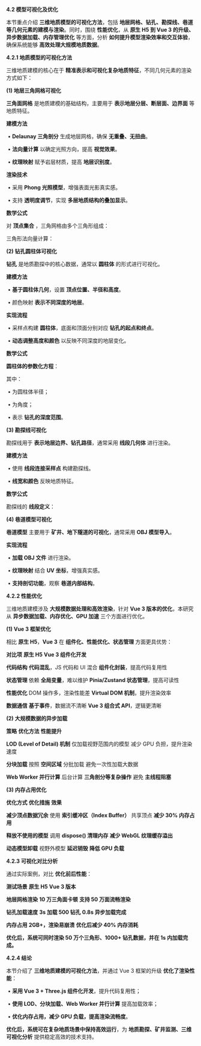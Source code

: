 **4.2 模型可视化及优化**



本节重点介绍 **三维地质模型的可视化方法**，包括 **地层网格、钻孔、勘探线、巷道等几何元素的建模与渲染**。同时，围绕 **性能优化**，从 **原生 H5 到 Vue 3 的升级、异步数据加载、内存管理优化** 等方面，分析 **如何提升模型渲染效率和交互体验**，确保系统能够 **高效处理大规模地质数据**。



**4.2.1 地质模型的可视化方法**



三维地质建模的核心在于 **精准表示和可视化复杂地质特征**，不同几何元素的渲染方式如下：



**(1) 地层三角网格可视化**



**三角面网格** 是地质建模的基础结构，主要用于 **表示地层分层、断层面、边界面** 等地质特征。



**建模方法**

​	•	**Delaunay 三角剖分** 生成地层网格，确保 **无重叠、无扭曲**。

​	•	**法向量计算** 以确定光照方向，提高 **视觉效果**。

​	•	**纹理映射** 赋予岩层材质，提高 **地层识别度**。



**渲染技术**

​	•	采用 **Phong 光照模型**，增强表面光影真实感。

​	•	支持 **透明度调节**，实现 **多层地质结构的叠加显示**。



**数学公式**



对 **顶点集合** ，三角网格由多个三角形组成：



三角形法向量计算：





**(2) 钻孔圆柱体可视化**



**钻孔** 是地质勘探中的核心数据，通常以 **圆柱体** 的形式进行可视化。



**建模方法**

​	•	**基于圆柱体几何**，设置 **顶点位置、半径和高度**。

​	•	颜色映射 **表示不同深度的地层**。



**实现流程**

​	•	采样点构建 **圆柱体**，底面和顶面分别对应 **钻孔的起点和终点**。

​	•	**动态调整高度和颜色** 以反映不同深度的地层变化。



**数学公式**



**圆柱体的参数化方程**：



其中：

​	•	 为圆柱体半径；

​	•	 为角度；

​	•	 表示 **钻孔的深度范围**。



**(3) 勘探线可视化**



勘探线用于 **表示地层边界、钻孔路径**，通常采用 **线段几何体** 进行渲染。



**建模方法**

​	•	使用 **线段连接采样点** 构建勘探线。

​	•	**线宽和颜色** 反映地质特征。



**数学公式**



勘探线的 **线段定义**：





**(4) 巷道模型可视化**



**巷道模型** 主要用于 **矿井、地下隧道的可视化**，通常采用 **OBJ 模型导入**。



**实现流程**

​	•	**加载 OBJ 文件** 进行渲染。

​	•	**纹理映射** 结合 **UV 坐标**，增强真实感。

​	•	**支持剖切功能**，观察 **巷道内部结构**。



**4.2.2 性能优化**



三维地质建模涉及 **大规模数据处理和高效渲染**，针对 **Vue 3 版本的优化**，本研究从 **异步数据加载、内存优化、GPU 加速** 三个方面进行优化。



**(1) Vue 3 框架优化**



相比 **原生 H5**，**Vue 3** 在 **组件化、性能优化、状态管理** 方面更具优势：



**对比项**	**原生 H5**	**Vue 3 组件化开发**

**代码结构**	**代码混乱**，JS 代码和 UI 混合	**组件化封装**，提高代码复用性

**状态管理**	依赖 **全局变量**，难以维护	**Pinia/Zustand 状态管理**，提高可读性

**性能优化**	DOM 操作多，渲染性能差	**Virtual DOM 机制**，提升渲染效率

**数据通信**	**基于事件**，数据流不清晰	**Vue 3 组合式 API**，逻辑更清晰



**(2) 大规模数据的异步加载**



**策略**	**优化方法**	**性能提升**

**LOD (Level of Detail) 机制**	仅加载视野范围内的模型	减少 GPU 负担，提升渲染速度

**分块加载**	按照 **空间区域** 分批加载	避免一次性加载大数据

**Web Worker 并行计算**	后台计算 **三角剖分等复杂操作**	避免 **主线程阻塞**



**(3) 内存占用优化**



**优化方式**	**优化措施**	**效果**

**减少顶点数据冗余**	使用 **索引缓冲区（Index Buffer）** 共享顶点	**减少 30% 内存占用**

**释放不使用的模型**	调用 **dispose() 清理内存**	**减少 WebGL 纹理缓存溢出**

**动态模型卸载**	视野外模型 **延迟销毁**	**降低 GPU 负载**



**4.2.3 可视化对比分析**



通过实际案例，对比 **优化前后性能**：



**测试场景**	**原生 H5**	**Vue 3 版本**

**地层网格渲染**	**10 万三角面卡顿**	**支持 50 万面流畅渲染**

**钻孔加载速度**	**3s 加载 500 钻孔**	**0.8s 异步加载完成**

**内存占用**	**2GB+，渲染易崩溃**	**优化后减少 40% 内存消耗**



**优化后，系统可同时渲染 50 万个三角形、1000+ 钻孔数据，并在 1s 内加载完成。**



**4.2.4 结论**



本节介绍了 **三维地质建模的可视化方法**，并通过 Vue 3 框架的升级 **优化了渲染性能**：

​	•	**采用 Vue 3 + Three.js 组件化开发**，提升代码复用性；

​	•	**使用 LOD、分块加载、Web Worker 并行计算** 提高加载效率；

​	•	**优化内存占用，减少 GPU 负载，提高渲染流畅度**。



**优化后，系统可在复杂地质场景中保持高效运行**，为 **地质勘探、矿井监测、三维可视化分析** 提供稳定高效的技术支持。
